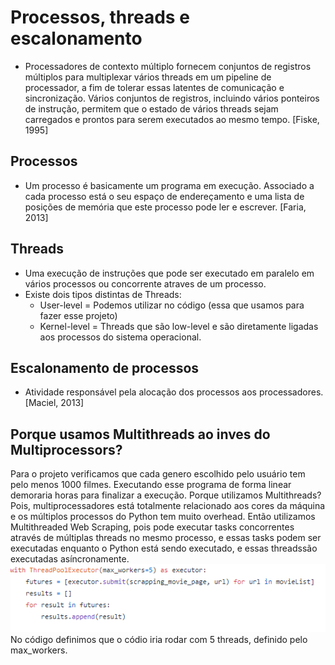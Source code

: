 # Processos, threads e escalonamento
 * Processadores de contexto múltiplo fornecem conjuntos de registros múltiplos para multiplexar vários threads em um pipeline de processador, a fim de tolerar essas latentes de comunicação e sincronização. Vários conjuntos de registros, incluindo vários ponteiros de instrução, permitem que o estado de vários threads sejam carregados e prontos para serem executados ao mesmo tempo. [Fiske, 1995]
## Processos
* Um processo é basicamente um programa em execução. Associado a cada processo está o seu espaço de endereçamento e uma lista de posições de memória que este processo pode ler e escrever. [Faria, 2013]

## Threads
* Uma execução de instruções que pode ser executado em paralelo em vários processos ou concorrente atraves de um processo.
* Existe dois tipos distintas de Threads:
    * User-level = Podemos utilizar no código (essa que usamos para fazer esse projeto) 
    * Kernel-level = Threads que são low-level e são diretamente ligadas aos processos do sistema operacional.
## Escalonamento de processos
* Atividade responsável pela alocação dos processos aos processadores.[Maciel, 2013]

## Porque usamos Multithreads ao inves do Multiprocessors?
Para o projeto verificamos que cada genero escolhido pelo usuário tem pelo menos 1000 filmes. Executando esse programa de forma linear demoraria horas para finalizar a execução. Porque utilizamos Multithreads? Pois, multiprocessadores está totalmente relacionado aos cores da máquina e os múltiplos processos do Python tem muito overhead.
Então utilizamos Multithreaded Web Scraping, pois pode executar tasks concorrentes através de múltiplas threads no mesmo processo, e essas tasks podem ser executadas enquanto o Python está sendo executado, e essas threadssão executadas asíncronamente.
![Screenshot](images/thread.png)
No código definimos que o códio iria rodar com 5 threads, definido pelo max_workers.


